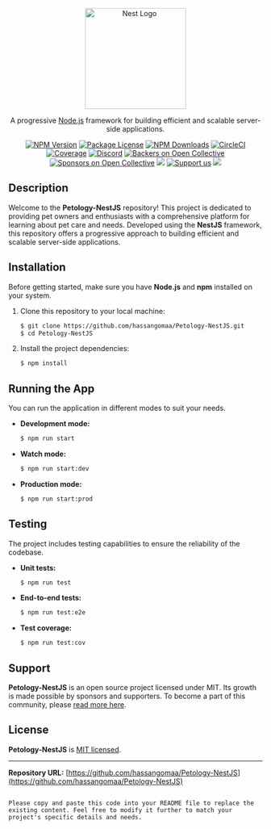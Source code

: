 
<p align="center">
  <a href="http://nestjs.com/" target="blank"><img src="https://nestjs.com/img/logo-small.svg" width="200" alt="Nest Logo" /></a>
</p>

<p align="center">A progressive <a href="http://nodejs.org" target="_blank">Node.js</a> framework for building efficient and scalable server-side applications.</p>

<p align="center">
  <a href="https://www.npmjs.com/~nestjscore" target="_blank"><img src="https://img.shields.io/npm/v/@nestjs/core.svg" alt="NPM Version" /></a>
  <a href="https://www.npmjs.com/~nestjscore" target="_blank"><img src="https://img.shields.io/npm/l/@nestjs/core.svg" alt="Package License" /></a>
  <a href="https://www.npmjs.com/~nestjscore" target="_blank"><img src="https://img.shields.io/npm/dm/@nestjs/common.svg" alt="NPM Downloads" /></a>
  <a href="https://circleci.com/gh/nestjs/nest" target="_blank"><img src="https://img.shields.io/circleci/build/github/nestjs/nest/master" alt="CircleCI" /></a>
  <a href="https://coveralls.io/github/nestjs/nest?branch=master" target="_blank"><img src="https://coveralls.io/repos/github/nestjs/nest/badge.svg?branch=master#9" alt="Coverage" /></a>
  <a href="https://discord.gg/G7Qnnhy" target="_blank"><img src="https://img.shields.io/badge/discord-online-brightgreen.svg" alt="Discord"/></a>
  <a href="https://opencollective.com/nest#backer" target="_blank"><img src="https://opencollective.com/nest/backers/badge.svg" alt="Backers on Open Collective" /></a>
  <a href="https://opencollective.com/nest#sponsor" target="_blank"><img src="https://opencollective.com/nest/sponsors/badge.svg" alt="Sponsors on Open Collective" /></a>
  <a href="https://paypal.me/kamilmysliwiec" target="_blank"><img src="https://img.shields.io/badge/Donate-PayPal-ff3f59.svg"/></a>
  <a href="https://opencollective.com/nest#sponsor"  target="_blank"><img src="https://img.shields.io/badge/Support%20us-Open%20Collective-41B883.svg" alt="Support us"></a>
  <a href="https://twitter.com/nestframework" target="_blank"><img src="https://img.shields.io/twitter/follow/nestframework.svg?style=social&label=Follow"></a>
</p>

## Description

Welcome to the **Petology-NestJS** repository! This project is dedicated to providing pet owners and enthusiasts with a comprehensive platform for learning about pet care and needs. Developed using the **NestJS** framework, this repository offers a progressive approach to building efficient and scalable server-side applications.

## Installation

Before getting started, make sure you have **Node.js** and **npm** installed on your system.

1. Clone this repository to your local machine:

   ```bash
   $ git clone https://github.com/hassangomaa/Petology-NestJS.git
   $ cd Petology-NestJS
   ```

2. Install the project dependencies:

   ```bash
   $ npm install
   ```

## Running the App

You can run the application in different modes to suit your needs.

- **Development mode:**

  ```bash
  $ npm run start
  ```

- **Watch mode:**

  ```bash
  $ npm run start:dev
  ```

- **Production mode:**

  ```bash
  $ npm run start:prod
  ```

## Testing

The project includes testing capabilities to ensure the reliability of the codebase.

- **Unit tests:**

  ```bash
  $ npm run test
  ```

- **End-to-end tests:**

  ```bash
  $ npm run test:e2e
  ```

- **Test coverage:**

  ```bash
  $ npm run test:cov
  ```

## Support

**Petology-NestJS** is an open source project licensed under MIT. Its growth is made possible by sponsors and supporters. To become a part of this community, please [read more here](https://docs.nestjs.com/support).


## License

**Petology-NestJS** is [MIT licensed](LICENSE).

---

**Repository URL:** [https://github.com/hassangomaa/Petology-NestJS](https://github.com/hassangomaa/Petology-NestJS)
```

Please copy and paste this code into your README file to replace the existing content. Feel free to modify it further to match your project's specific details and needs.
